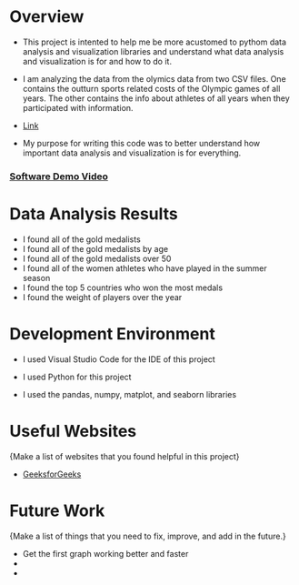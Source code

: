 # Overview

* This project is intented to help me be more acustomed to pythom data analysis and visualization libraries and understand what data analysis and visualization is for and how to do it.

* I am analyzing the data from the olymics data from two CSV files. One contains the outturn sports related costs of the Olympic games of all years. The other contains the info about athletes of all years when they participated with information.
* [Link](https://drive.google.com/drive/folders/19dCkREUadXgET8rbdKyhJ4nYgLcK-j_a?usp=sharing)

  
* My purpose for writing this code was to better understand how important data analysis and visualization is for everything.


### [Software Demo Video](https://youtu.be/zVsxM5qrSHU)

# Data Analysis Results

* I found all of the gold medalists
* I found all of the gold medalists by age
* I found all of the gold medalists over 50
* I found all of the women athletes who have played in the summer season
* I found the top 5 countries who won the most medals
* I found the weight of players over the year

# Development Environment

* I used Visual Studio Code for the IDE of this project

* I used Python for this project
* I used the pandas, numpy, matplot, and seaborn libraries

# Useful Websites

{Make a list of websites that you found helpful in this project}
* [GeeksforGeeks](https://www.geeksforgeeks.org/olympics-data-analysis-using-python/?ref=oin_asr7)

# Future Work

{Make a list of things that you need to fix, improve, and add in the future.}
* Get the first graph working better and faster
* 
* 
